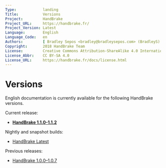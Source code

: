 ```yaml
---
Type:            landing
Title:           Versions
Project:         HandBrake
Project_URL:     https://handbrake.fr/
Project_Version: Latest
Language:        English
Language_Code:   en
Authors:         [ Bradley Sepos <bradley@bradleysepos.com> (BradleyS) ]
Copyright:       2018 HandBrake Team
License:         Creative Commons Attribution-ShareAlike 4.0 International
License_Abbr:    CC BY-SA 4.0
License_URL:     https://handbrake.fr/docs/license.html
---
```


Versions
========

English documentation is currently available for the following HandBrake versions.

Current release:

- **[HandBrake 1.1.0-1.1.2](1.1.0/)**

Nightly and snapshot builds:

- [HandBrake Latest](latest/)

Previous releases:

- [HandBrake 1.0.0–1.0.7](1.0.0/)

